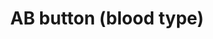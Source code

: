 ---
layout: symbols
title: AB button (blood type)
emoji: ab_button_blood_type
permalink: 🆎.html
image: assets/img/3moji/ab_button_blood_type.png
---